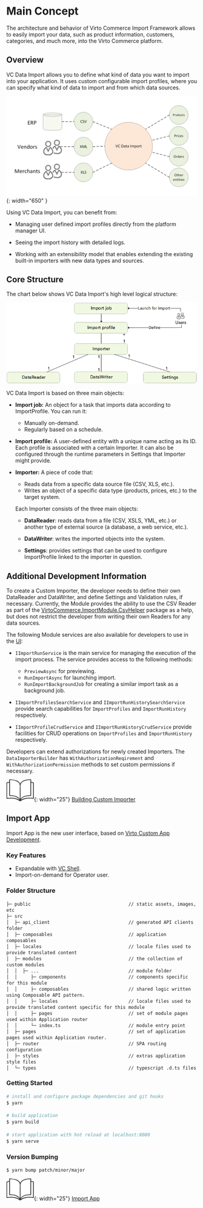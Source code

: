 ﻿# Main Concept
The architecture and behavior of Virto Commerce Import Framework allows to easily import your data, such as product information, customers, categories, and much more, into the Virto Commerce platform.

## Overview
VC Data Import allows you to define what kind of data you want to import into your application. It uses custom configurable import profiles, where you can specify what kind of data to import and from which data sources.

![Data types and sources for import](media/01-import-data-chart.png){: width="650" }

Using VC Data Import, you can benefit from:

* Managing user defined import profiles directly from the platform manager UI.
    
* Seeing the import history with detailed logs.
    
* Working with an extensibility model that enables extending the existing built-in importers with new data types and sources.

## Core Structure
The chart below shows VC Data Import's high level logical structure:

![VC Data Import structure](media/02-vc-data-import-structure-chart.png)

VC Data Import is based on three main objects:

+ **Import job:** An object for a task that imports data according to ImportProfile. You can run it:

    * Manually on-demand.
    * Regularly based on a schedule.

+ **Import profile:** A user-defined entity with a unique name acting as its ID. Each profile is associated with a certain Importer. It can also be configured through the runtime parameters in Settings that Importer might provide.
    
+ **Importer:** A piece of code that:

    * Reads data from a specific data source file (CSV, XLS, etc.).
    * Writes an object of a specific data type (products, prices, etc.) to the target system. 
    
    Each Importer consists of the three main objects:
    
    + **DataReader**: reads data from a file (CSV, XSLS, YML, etc.) or another type of external source (a database, a web service, etc.).
        
    + **DataWriter**: writes the imported objects into the system.
        
    + **Settings**: provides settings that can be used to configure ImportProfile linked to the importer in question.
        

## Additional Development Information

To create a Custom Importer, the developer needs to define their own DataReader and DataWriter, and define Settings and Validation rules, if necessary. Currently, the Module provides the ability to use the CSV Reader as part of the [VirtoCommerce.ImportModule.CsvHelper](https://www.nuget.org/packages/VirtoCommerce.ImportModule.CsvHelper) package as a help, but does not restrict the developer from writing their own Readers for any data sources.

The following Module services are also available for developers to use in the [UI](import-app.md#user-interface-and-work-scenarios):

* `IImportRunService` is the main service for managing the execution of the import process. The service provides access to the following methods:
    * `PreviewAsync` for previewing.
    * `RunImportAsync` for launching import.
    * `RunImportBackgroundJob` for creating a similar import task as a background job.

* `IImportProfilesSearchService` and `IImportRunHistorySearchService` provide search capabilities for `ImportProfiles` and `ImportRunHistory` respectively.

* `IImportProfileCrudService` and `IImportRunHistoryCrudService` provide facilities for CRUD operations on `ImportProfiles` and `ImportRunHistory` respectively.

Developers can extend authorizations for newly created Importers. The `DataImporterBuilder` has `WithAuthorizationReqirement` and `WithAuthorizationPermission` methods to set custom permissions if necessary.

![Readmore](media/readmore.png){: width="25"} [Building Custom Importer](02-building-custom-importer.md)

## Import App

Import App is the new user interface, based on [Virto Custom App Development](https://docs.virtocommerce.org/new/developer-guide/custom-apps-development/overview/).

### Key Features

* Expandable with [VC Shell](https://github.com/VirtoCommerce/vc-shell). 
* Import-on-demand for Operator user.

### Folder Structure

```text
├─ public                                    // static assets, images, etc
├─ src
│  ├─ api_client                             // generated API clients folder
│  ├─ composables                            // application composables
│  ├─ locales                                // locale files used to provide translated content
│  ├─ modules                                // the collection of custom modules
│  │  ├─ ...                                 // module folder
│  │     ├─ components                       // components specific for this module
│  │     ├─ composables                      // shared logic written using Composable API pattern.
│  │     ├─ locales                          // locale files used to provide translated content specific for this module
│  │     ├─ pages                            // set of module pages used within Application router
│  │     └─ index.ts                         // module entry point
│  ├─ pages                                  // set of application pages used within Application router.
│  ├─ router                                 // SPA routing configuration
│  ├─ styles                                 // extras application style files
│  └─ types                                  // typescript .d.ts files
```

### Getting Started

```bash
# install and configure package dependencies and git hooks
$ yarn

# build application
$ yarn build

# start application with hot reload at localhost:8080
$ yarn serve
```

###  Version Bumping

```bash
$ yarn bump patch/minor/major
```

![Readmore](media/readmore.png){: width="25"} [Import App](import-app.md)

